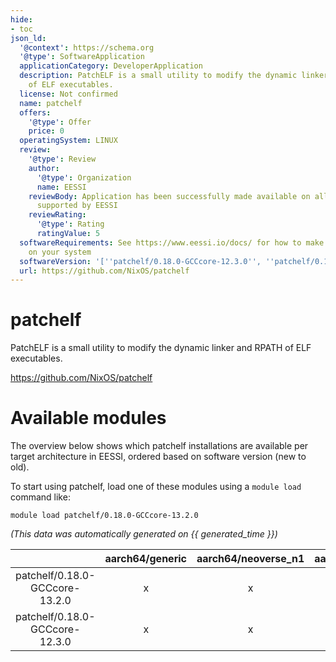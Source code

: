 ```yaml
---
hide:
- toc
json_ld:
  '@context': https://schema.org
  '@type': SoftwareApplication
  applicationCategory: DeveloperApplication
  description: PatchELF is a small utility to modify the dynamic linker and RPATH
    of ELF executables.
  license: Not confirmed
  name: patchelf
  offers:
    '@type': Offer
    price: 0
  operatingSystem: LINUX
  review:
    '@type': Review
    author:
      '@type': Organization
      name: EESSI
    reviewBody: Application has been successfully made available on all architectures
      supported by EESSI
    reviewRating:
      '@type': Rating
      ratingValue: 5
  softwareRequirements: See https://www.eessi.io/docs/ for how to make EESSI available
    on your system
  softwareVersion: '[''patchelf/0.18.0-GCCcore-12.3.0'', ''patchelf/0.18.0-GCCcore-13.2.0'']'
  url: https://github.com/NixOS/patchelf
---
```


patchelf
========


PatchELF is a small utility to modify the dynamic linker and RPATH of ELF executables.

https://github.com/NixOS/patchelf
# Available modules


The overview below shows which patchelf installations are available per target architecture in EESSI, ordered based on software version (new to old).

To start using patchelf, load one of these modules using a `module load` command like:

```shell
module load patchelf/0.18.0-GCCcore-13.2.0
```

*(This data was automatically generated on {{ generated_time }})*  

| |aarch64/generic|aarch64/neoverse_n1|aarch64/neoverse_v1|aarch64/nvidia|x86_64/generic|x86_64/amd/zen2|x86_64/amd/zen3|x86_64/amd/zen4|x86_64/intel/haswell|x86_64/intel/sapphirerapids|x86_64/intel/skylake_avx512|
| :---: | :---: | :---: | :---: | :---: | :---: | :---: | :---: | :---: | :---: | :---: | :---: |
|patchelf/0.18.0-GCCcore-13.2.0|x|x|x|-|x|x|x|x|x|x|x|
|patchelf/0.18.0-GCCcore-12.3.0|x|x|x|-|x|x|x|x|x|x|x|
